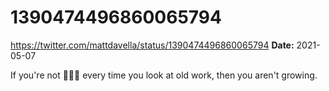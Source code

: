 # 1390474496860065794
https://twitter.com/mattdavella/status/1390474496860065794
**Date:** 2021-05-07

If you're not 😬😬😬 every time you look at old work, then you aren't growing.

